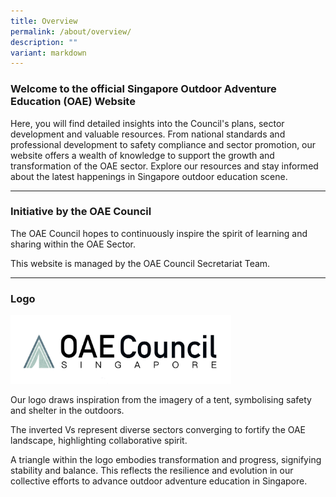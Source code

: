 ```yaml
---
title: Overview
permalink: /about/overview/
description: ""
variant: markdown
---
```


<h3><strong>Welcome to the official Singapore Outdoor Adventure Education (OAE) Website</strong></h3>
<p>Here, you will find detailed insights into the Council's plans, sector
development and valuable resources. From national standards and professional
development to safety compliance and sector promotion, our website offers
a wealth of knowledge to support the growth and transformation of the OAE
sector. Explore our resources and stay informed about the latest happenings
in Singapore outdoor education scene.</p>
<hr>
<h3>Initiative by the OAE Council</h3>
<p>The OAE Council hopes to continuously inspire the spirit of learning and
sharing within the OAE Sector.</p>
<p>This website is managed by the OAE Council Secretariat Team.</p>
<hr>
<h3>Logo</h3>
<div class="isomer-image-wrapper">
<img style="width: 70%;" height="auto" width="100%" alt="The word OAE Council Singapore with depicted with a tent like image as the Council's logo" src="/images/sharper_logo.png">
</div>
<p>Our logo draws inspiration from the imagery of a tent, symbolising safety
and shelter in the outdoors.</p>
<p>The inverted Vs represent diverse sectors converging to fortify the OAE
landscape, highlighting collaborative spirit.</p>
<p>A triangle within the logo embodies transformation and progress, signifying
stability and balance. This reflects the resilience and evolution in our
collective efforts to advance outdoor adventure education in Singapore.</p>
<p></p>